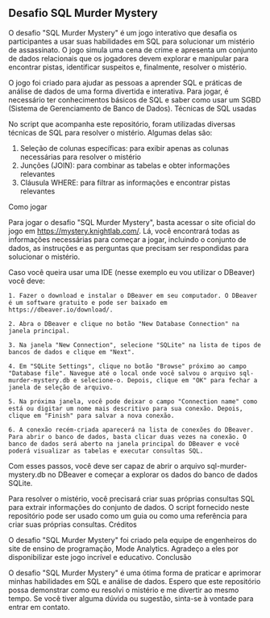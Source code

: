 Desafio SQL Murder Mystery
--------------------------

O desafio "SQL Murder Mystery" é um jogo interativo que desafia os participantes a usar suas habilidades em SQL para solucionar um mistério de assassinato. O jogo simula uma cena de crime e apresenta um conjunto de dados relacionais que os jogadores devem explorar e manipular para encontrar pistas, identificar suspeitos e, finalmente, resolver o mistério.

O jogo foi criado para ajudar as pessoas a aprender SQL e práticas de análise de dados de uma forma divertida e interativa. Para jogar, é necessário ter conhecimentos básicos de SQL e saber como usar um SGBD (Sistema de Gerenciamento de Banco de Dados).
Técnicas de SQL usadas

No script que acompanha este repositório, foram utilizadas diversas técnicas de SQL para resolver o mistério. Algumas delas são:

   1. Seleção de colunas específicas: para exibir apenas as colunas necessárias para resolver o mistério
   2. Junções (JOIN): para combinar as tabelas e obter informações relevantes
   3. Cláusula WHERE: para filtrar as informações e encontrar pistas relevantes

Como jogar

Para jogar o desafio "SQL Murder Mystery", basta acessar o site oficial do jogo em https://mystery.knightlab.com/. Lá, você encontrará todas as informações necessárias para começar a jogar, incluindo o conjunto de dados, as instruções e as perguntas que precisam ser respondidas para solucionar o mistério. 

Caso você queira usar uma IDE (nesse exemplo eu vou utilizar o DBeaver) você deve:

    1. Fazer o download e instalar o DBeaver em seu computador. O DBeaver é um software gratuito e pode ser baixado em https://dbeaver.io/download/.

    2. Abra o DBeaver e clique no botão "New Database Connection" na janela principal.

    3. Na janela "New Connection", selecione "SQLite" na lista de tipos de bancos de dados e clique em "Next".

    4. Em "SQLite Settings", clique no botão "Browse" próximo ao campo "Database file". Navegue até o local onde você salvou o arquivo sql-murder-mystery.db e selecione-o. Depois, clique em "OK" para fechar a janela de seleção de arquivo.

    5. Na próxima janela, você pode deixar o campo "Connection name" como está ou digitar um nome mais descritivo para sua conexão. Depois, clique em "Finish" para salvar a nova conexão.

    6. A conexão recém-criada aparecerá na lista de conexões do DBeaver. Para abrir o banco de dados, basta clicar duas vezes na conexão. O banco de dados será aberto na janela principal do DBeaver e você poderá visualizar as tabelas e executar consultas SQL.

Com esses passos, você deve ser capaz de abrir o arquivo sql-murder-mystery.db no DBeaver e começar a explorar os dados do banco de dados SQLite.

Para resolver o mistério, você precisará criar suas próprias consultas SQL para extrair informações do conjunto de dados. O script fornecido neste repositório pode ser usado como um guia ou como uma referência para criar suas próprias consultas.
Créditos

O desafio "SQL Murder Mystery" foi criado pela equipe de engenheiros do site de ensino de programação, Mode Analytics. Agradeço a eles por disponibilizar este jogo incrível e educativo.
Conclusão

O desafio "SQL Murder Mystery" é uma ótima forma de praticar e aprimorar minhas habilidades em SQL e análise de dados. Espero que este repositório possa demonstrar como eu resolvi o mistério e me divertir ao mesmo tempo. Se você tiver alguma dúvida ou sugestão, sinta-se à vontade para entrar em contato.
